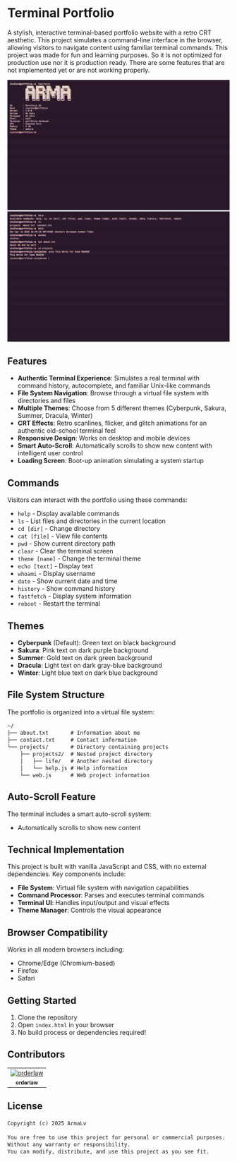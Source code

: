 # Terminal Portfolio

A stylish, interactive terminal-based portfolio website with a retro CRT aesthetic. This project simulates a command-line interface in the browser, allowing visitors to navigate content using familiar terminal commands.
This project was made for fun and learning purposes. So it is not optimized for production use nor it is production ready. There are some features that are not implemented yet or are not working properly.

![Terminal Portfolio Screenshot Nr.1](assets/screenshot.png)
![Terminal Portfolio Screenshot Nr.2](assets/screenshot1.png)

## Features

- **Authentic Terminal Experience**: Simulates a real terminal with command history, autocomplete, and familiar Unix-like commands
- **File System Navigation**: Browse through a virtual file system with directories and files
- **Multiple Themes**: Choose from 5 different themes (Cyberpunk, Sakura, Summer, Dracula, Winter)
- **CRT Effects**: Retro scanlines, flicker, and glitch animations for an authentic old-school terminal feel
- **Responsive Design**: Works on desktop and mobile devices
- **Smart Auto-Scroll**: Automatically scrolls to show new content with intelligent user control
- **Loading Screen**: Boot-up animation simulating a system startup

## Commands

Visitors can interact with the portfolio using these commands:

- `help` - Display available commands
- `ls` - List files and directories in the current location
- `cd [dir]` - Change directory
- `cat [file]` - View file contents
- `pwd` - Show current directory path
- `clear` - Clear the terminal screen
- `theme [name]` - Change the terminal theme
- `echo [text]` - Display text
- `whoami` - Display username
- `date` - Show current date and time
- `history` - Show command history
- `fastfetch` - Display system information
- `reboot` - Restart the terminal

## Themes

- **Cyberpunk** (Default): Green text on black background
- **Sakura**: Pink text on dark purple background
- **Summer**: Gold text on dark green background
- **Dracula**: Light text on dark gray-blue background
- **Winter**: Light blue text on dark blue background

## File System Structure

The portfolio is organized into a virtual file system:

```
~/
├── about.txt       # Information about me
├── contact.txt     # Contact information
└── projects/       # Directory containing projects
    ├── projects2/  # Nested project directory
    │   ├── life/   # Another nested directory
    │   └── help.js # Help information
    └── web.js      # Web project information
```

## Auto-Scroll Feature

The terminal includes a smart auto-scroll system:

- Automatically scrolls to show new content

## Technical Implementation

This project is built with vanilla JavaScript and CSS, with no external dependencies. Key components include:

- **File System**: Virtual file system with navigation capabilities
- **Command Processor**: Parses and executes terminal commands
- **Terminal UI**: Handles input/output and visual effects
- **Theme Manager**: Controls the visual appearance

## Browser Compatibility

Works in all modern browsers including:
- Chrome/Edge (Chromium-based)
- Firefox
- Safari

## Getting Started

1. Clone the repository
2. Open `index.html` in your browser
3. No build process or dependencies required!

## Contributors

<table>
  <tr>
    <td align="center">
      <a href="https://github.com/orderlaw">
        <img src="https://avatars.githubusercontent.com/u/102177927?v=4" width="69px" alt="orderlaw"/>
        <br />
        <sub><b>orderlaw</b></sub>
      </a>
    </td>
  </tr>
</table>

## License

```
Copyright (c) 2025 ArmaLv

You are free to use this project for personal or commercial purposes. Without any warranty or responsibility.
You can modify, distribute, and use this project as you see fit.

```
